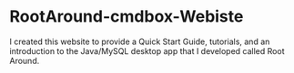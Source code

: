 # RootAround-cmdbox-Webiste
I created this website to provide a Quick Start Guide, tutorials, and an introduction to the Java/MySQL desktop app that I developed called Root Around. 
